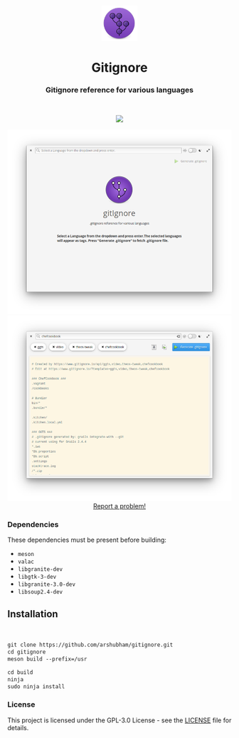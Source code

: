 <div align="center">
  <span align="center">     <a href="https://appcenter.elementary.io/com.github.arshubham.gitignore"><img width="80" height="80" class="center" src="https://raw.githubusercontent.com/arshubham/gitignore/master/data/images/com.github.arshubham.gitignore.png" alt="Icon">    </a></span>
  <h1 align="center">Gitignore</h1>
  <h3 align="center">Gitignore reference for various languages</h3>
</div>

<br/>

<p align="center">
  <a href="https://github.com/arshubham/gitignore/blob/master/LICENSE.md">
    <img src="https://img.shields.io/badge/license-GPLv3-brightgreen.svg">
  </a>
</p>

<p align="center">
    <img  src="https://raw.githubusercontent.com/arshubham/gitignore/master/data/images/Screenshot-1.png" alt="Screenshot-1"> <br>
    <img  src="https://raw.githubusercontent.com/arshubham/gitignore/master/data/images/Screenshot-3.png" alt="Screenshot-3"> <br>
  <a href="https://github.com/arshubham/gitignore/issues"> Report a problem! </a>
</p>

### Dependencies
These dependencies must be present before building:
 - `meson`
 - `valac`
 - `libgranite-dev`
 - `libgtk-3-dev`
 - `libgranite-3.0-dev`
 - `libsoup2.4-dev`


<h2>Installation</h2>
<br>

```
git clone https://github.com/arshubham/gitignore.git
cd gitignore
meson build --prefix=/usr
```
 
```
cd build
ninja
sudo ninja install
```

### License

This project is licensed under the GPL-3.0 License - see the [LICENSE](LICENSE.md) file for details.
